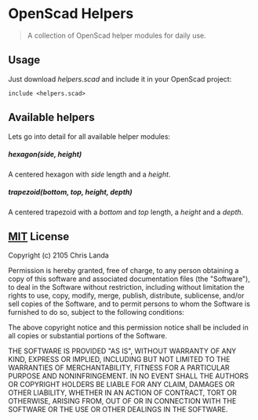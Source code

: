 # OpenScad Helpers
>A collection of OpenScad helper modules for daily use.

## Usage
Just download *helpers.scad* and include it in your OpenScad project:

    include <helpers.scad>

## Available helpers
Lets go into detail for all available helper modules:

##### hexagon(side, height)
A centered hexagon with *side* length and a *height*.

##### trapezoid(bottom, top, height, depth)
A centered trapezoid with a *bottom* and *top* length, a *height* and a *depth*.

## [MIT](https://opensource.org/licenses/MIT) License
Copyright (c) 2105 Chris Landa

Permission is hereby granted, free of charge, to any person obtaining a copy
of this software and associated documentation files (the "Software"), to deal
in the Software without restriction, including without limitation the rights
to use, copy, modify, merge, publish, distribute, sublicense, and/or sell
copies of the Software, and to permit persons to whom the Software is
furnished to do so, subject to the following conditions:

The above copyright notice and this permission notice shall be included in
all copies or substantial portions of the Software.

THE SOFTWARE IS PROVIDED "AS IS", WITHOUT WARRANTY OF ANY KIND, EXPRESS OR
IMPLIED, INCLUDING BUT NOT LIMITED TO THE WARRANTIES OF MERCHANTABILITY,
FITNESS FOR A PARTICULAR PURPOSE AND NONINFRINGEMENT.  IN NO EVENT SHALL THE
AUTHORS OR COPYRIGHT HOLDERS BE LIABLE FOR ANY CLAIM, DAMAGES OR OTHER
LIABILITY, WHETHER IN AN ACTION OF CONTRACT, TORT OR OTHERWISE, ARISING FROM,
OUT OF OR IN CONNECTION WITH THE SOFTWARE OR THE USE OR OTHER DEALINGS IN
THE SOFTWARE.
